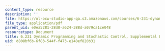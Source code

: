 ```yaml
---
content_type: resource
description: ''
file: https://ol-ocw-studio-app-qa.s3.amazonaws.com/courses/6-231-dynamic-programming-and-stochastic-control-fall-2015/d808bf6b6f83544ff473e148ef820b31_MIT6_231F15_lec5.pdf
file_type: application/pdf
parent_uid: e0ea5281-28d8-a624-388d-a079ca1ce048
resourcetype: Document
title: 6.231 Dynamic Programming and Stochastic Control, Supplemental Lecture 5
uid: d808bf6b-6f83-544f-f473-e148ef820b31
---
```

